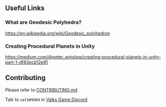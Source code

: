## Useful Links
### What are Geodesic Polyhedra?
https://en.wikipedia.org/wiki/Geodesic_polyhedron  

### Creating Procedural Planets in Unity
https://medium.com/@peter_winslow/creating-procedural-planets-in-unity-part-1-df83ecb12e91  

## Contributing
Please refer to [CONTRIBUTING.md](https://github.com/Valks-Games/valks-game/blob/main/.github/CONTRIBUTING.md)

Talk to `valk#9904` in [Valks Game Discord](https://discord.gg/cDNf8ja)
